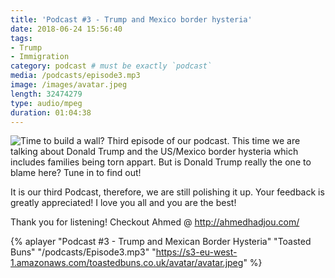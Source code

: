 ```yaml
---
title: 'Podcast #3 - Trump and Mexico border hysteria'
date: 2018-06-24 15:56:40
tags:
- Trump
- Immigration
category: podcast # must be exactly `podcast`
media: /podcasts/episode3.mp3
image: /images/avatar.jpeg
length: 32474279
type: audio/mpeg
duration: 01:04:38
---
```

![Time to build a wall?](/images/trump-wall.jpg)
Third episode of our podcast.
This time we are talking about Donald Trump and the US/Mexico border hysteria which includes families being torn appart.
But is Donald Trump really the one to blame here? Tune in to find out!
<!--more-->
It is our third Podcast, therefore, we are still polishing it up.
Your feedback is greatly appreciated!
I love you all and you are the best!

Thank you for listening!
Checkout Ahmed @ http://ahmedhadjou.com/

{% aplayer "Podcast #3 - Trump and Mexican Border Hysteria" "Toasted Buns" "/podcasts/Episode3.mp3" "https://s3-eu-west-1.amazonaws.com/toastedbuns.co.uk/avatar/avatar.jpeg" %}
